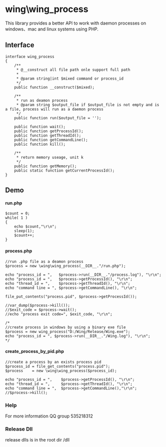 # wing\wing_process

This library provides a better API to work with daemon processes on windows、mac and linux systems using PHP.


## Interface

	interface wing_process
	{
		/**
		 * @__construct all file path onle support full path
		 *
		 * @param string|int $mixed command or process_id
		 */
		public function __construct($mixed);
		
		/**
		 * run as deamon process
		 * @param string $output_file if $output_file is not empty and is a file, process will run as a daemon process
		 */
		public function run($output_file = '');

		public function wait();
		public function getProcessId();
		public function getThreadId();
		public function getCommandLine();
		public function kill();
		
		/**
		 * return memory useage, unit k
		 */
		public function getMemory();
		public static function getCurrentProcessId();
	}
	
## Demo

#### run.php
	$count = 0;
	while( 1 )
	{
		echo $count,"\r\n";
		sleep(1);
		$count++;
	}

#### process.php
	//run .php file as a deamon process
	$process = new \wing\wing_process(__DIR__."/run.php");
	
	echo "process_id = ",   $process->run(__DIR__."/process.log"), "\r\n";
	echo "process_id = ",   $process->getProcessId(), "\r\n";
	echo "thread_id = ",    $process->getThreadId(), "\r\n";
	echo "command line = ", $process->getCommandLine(), "\r\n";
	
	file_put_contents("process.pid", $process->getProcessId());

	//var_dump($process->kill());
	//$exit_code = $process->wait();
	//echo "process exit code=", $exit_code, "\r\n";

	/*
	//create process in windows by using a binary exe file
	$process = new wing_process("D:/Wing/Release/Wing.exe");
	echo "process_id = ", $process->run(__DIR__."/Wing.log"), "\r\n";
	*/

	
#### create_process_by_pid.php
    //create a process by an exists process pid
	$process_id = file_get_contents("process.pid");
	$process    = new \wing\wing_process($process_id);
	
	echo "process_id = ",    $process->getProcessId(), "\r\n";
	echo "thread_id = ",     $process->getThreadId(), "\r\n";
	echo "command line = ",  $process->getCommandLine(),"\r\n";
	//$process->kill();

### Help
For more information QQ group 535218312	

### Release Dll
release dlls is in the root dir /dll
